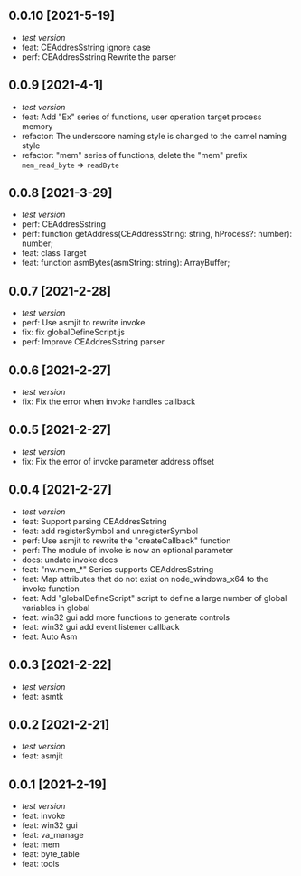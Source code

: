 ## 0.0.10 [2021-5-19]

- *test version*
- feat: CEAddresSstring ignore case
- perf: CEAddresSstring Rewrite the parser

## 0.0.9 [2021-4-1]

- *test version*
- feat: Add "Ex" series of functions, user operation target process memory
- refactor: The underscore naming style is changed to the camel naming style
- refactor: "mem" series of functions, delete the "mem" prefix `mem_read_byte` => `readByte`

## 0.0.8 [2021-3-29]

- *test version*
- perf: CEAddresSstring
- perf: function getAddress(CEAddressString: string, hProcess?: number): number;
- feat: class Target
- feat: function asmBytes(asmString: string): ArrayBuffer; 

## 0.0.7 [2021-2-28]

- *test version*
- perf: Use asmjit to rewrite invoke
- fix: fix globalDefineScript.js
- perf: Improve CEAddresSstring parser

## 0.0.6 [2021-2-27]

- *test version*
- fix: Fix the error when invoke handles callback


## 0.0.5 [2021-2-27]

- *test version*
- fix: Fix the error of invoke parameter address offset

## 0.0.4 [2021-2-27]

- *test version*
- feat: Support parsing CEAddresSstring
- feat: add registerSymbol and unregisterSymbol
- perf: Use asmjit to rewrite the "createCallback" function
- perf: The module of invoke is now an optional parameter
- docs: undate invoke docs
- feat: "nw.mem_*" Series supports CEAddresSstring
- feat: Map attributes that do not exist on node_windows_x64 to the invoke function
- feat: Add "globalDefineScript" script to define a large number of global variables in global
- feat: win32 gui add more functions to generate controls
- feat: win32 gui add event listener callback
- feat: Auto Asm

## 0.0.3 [2021-2-22]

- *test version*
- feat: asmtk

## 0.0.2 [2021-2-21]

- *test version*
- feat: asmjit

## 0.0.1 [2021-2-19]
- *test version*
- feat: invoke
- feat: win32 gui
- feat: va_manage
- feat: mem
- feat: byte_table
- feat: tools